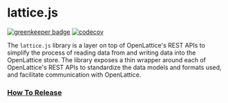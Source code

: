 # lattice.js

[![greenkeeper badge](https://badges.greenkeeper.io/openlattice/lattice-js.svg)](https://greenkeeper.io/)
[![codecov](https://codecov.io/gh/openlattice/lattice-js/branch/develop/graph/badge.svg)](https://codecov.io/gh/openlattice/lattice-js)

The `lattice.js` library is a layer on top of OpenLattice's REST APIs to simplify the process of reading data from and
writing data into the OpenLattice store. The library exposes a thin wrapper around each of OpenLattice's REST APIs to
standardize the data models and formats used, and facilitate communication with OpenLattice.

### [How To Release](docs/HowToRelease.md)
